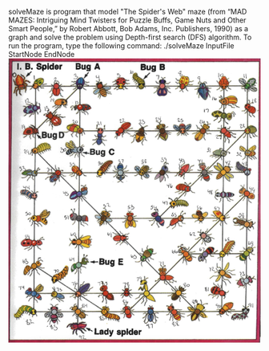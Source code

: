 solveMaze is program that model "The Spider's Web" maze (from “MAD MAZES: Intriguing Mind Twisters for Puzzle Buffs, Game Nuts and Other Smart People,” by Robert Abbott, Bob Adams, Inc. Publishers, 1990) as a graph and solve the problem using Depth-first search (DFS) algorithm. 
To run the program, type the following command: ./solveMaze InputFile StartNode EndNode
![Maze Image](/Frontend/image/bug-maze.png)
